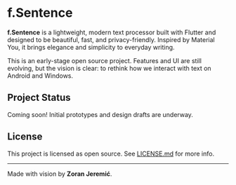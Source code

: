 # f.Sentence
**f.Sentence** is a lightweight, modern text processor built with Flutter and designed to be beautiful, fast, and privacy-friendly. Inspired by Material You, it brings elegance and simplicity to everyday writing.

This is an early-stage open source project. Features and UI are still evolving, but the vision is clear: to rethink how we interact with text on Android and Windows.

## Project Status
Coming soon! Initial prototypes and design drafts are underway.

## License
This project is licensed as open source. See [LICENSE.md](LICENSE.md) for more info.

---

Made with vision by **Zoran Jeremić**.
